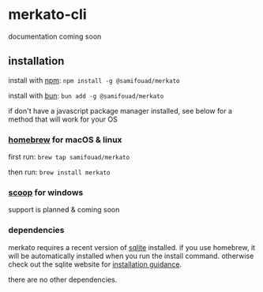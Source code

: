 # merkato-cli

documentation coming soon

## installation

install with [npm](https://npmjs.com): ```npm install -g @samifouad/merkato```

install with [bun](https://bun.sh): ```bun add -g @samifouad/merkato```

if don't have a javascript package manager installed, see below for a method that will work for your OS

### [homebrew](https://brew.sh) for macOS &amp; linux

first run: ```brew tap samifouad/merkato```

then run: ```brew install merkato```

### [scoop](https://scoop.sh) for windows

support is planned &amp; coming soon

### dependencies

merkato requires a recent version of [sqlite](https://www.sqlite.org/) installed. if you use homebrew, it will be automatically installed when you run the install command. otherwise check out the sqlite website for [installation guidance](https://www.sqlite.org/download.html).

there are no other dependencies.
